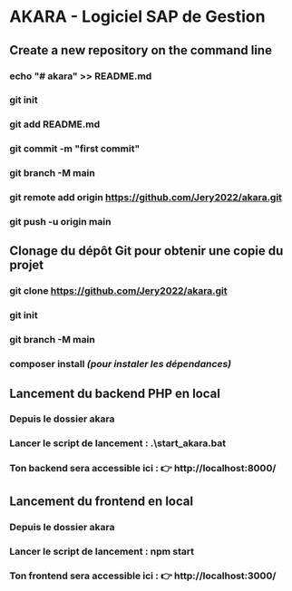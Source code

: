 ﻿# AKARA - Logiciel SAP de Gestion

## Create a new repository on the command line

### echo "# akara" >> README.md

### git init

### git add README.md

### git commit -m "first commit"

### git branch -M main

### git remote add origin https://github.com/Jery2022/akara.git

### git push -u origin main

## Clonage du dépôt Git pour obtenir une copie du projet

### git clone https://github.com/Jery2022/akara.git

### git init

### git branch -M main

### composer install _(pour instaler les dépendances)_

## Lancement du backend PHP en local

### Depuis le dossier akara

### Lancer le script de lancement : .\start_akara.bat

### Ton backend sera accessible ici : 👉 http://localhost:8000/

## Lancement du frontend en local

### Depuis le dossier akara

### Lancer le script de lancement : npm start

### Ton frontend sera accessible ici : 👉 http://localhost:3000/

